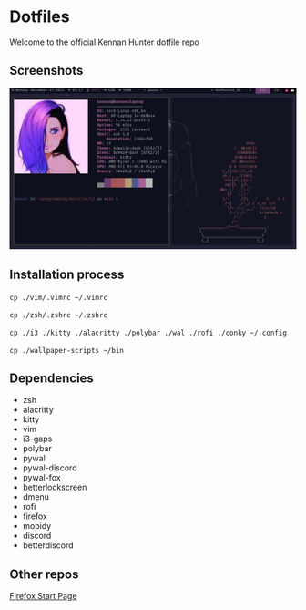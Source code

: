 # Dotfiles

Welcome to the official Kennan Hunter dotfile repo

## Screenshots

<img src="./screenshots/2021-12-27_01-17.png">

## Installation process

`cp ./vim/.vimrc ~/.vimrc`

`cp ./zsh/.zshrc ~/.zshrc`

`cp ./i3 ./kitty ./alacritty ./polybar ./wal ./rofi ./conky ~/.config`

`cp ./wallpaper-scripts ~/bin`

## Dependencies

-   zsh
-   alacritty
-   kitty
-   vim
-   i3-gaps
-   polybar
-   pywal
-   pywal-discord
-   pywal-fox
-   betterlockscreen
-   dmenu
-   rofi
-   firefox
-   mopidy
-   discord
-   betterdiscord

## Other repos

[Firefox Start Page](https://github.com/KennanHunter/startpage)
